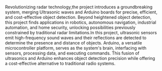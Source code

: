 Revolutionizing radar technology,the project introduces a groundbreaking system, merging Ultrasonic waves and Arduino boards for precise, efficient, and cost-effective object detection. 
Beyond heightened object detection, this project finds applications in robotics, autonomous navigation, industrial automation, and home security, unlocking possibilities previously constrained by traditional 
radar limitations.In this project, ultrasonic sensors emit high-frequency sound waves and their reflections are detected to determine the presence and distance of objects. Arduino, a versatile microcontroller
platform, serves as the system's brain, interfacing with sensors, processing data, and executing commands. This fusion of ultrasonics and Arduino enhances object detection precision while offering a
cost-effective alternative to traditional radio systems.
